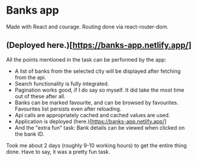 # Banks app
Made with React and courage. Routing done via react-router-dom.

## (Deployed here.)[https://banks-app.netlify.app/]

All the points mentioned in the task can be performed by the app:
* A list of banks from the selected city will be displayed after fetching from the api.
* Search functionality is fully integrated.
* Pagination works good, if I do say so myself. It did take the most time out of these after all.
* Banks can be marked favourite, and can be browsed by favourites. Favourites list persists even after reloading.
* Api calls are appropriately cached and cached values are used.
* Application is deployed (here.)[https://banks-app.netlify.app/]
* And the "extra fun" task: Bank details can be viewed when clicked on the bank ID.

Took me about 2 days (roughly 9-10 working hours) to get the entire thing done. Have to say, it was a pretty fun task.